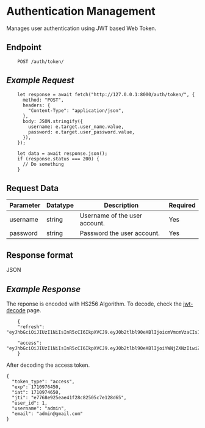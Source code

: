 # Authentication Management

Manages user authentication using JWT based Web Token.

## Endpoint

```
    POST /auth/token/
```

## _Example Request_

```
    let response = await fetch("http://127.0.0.1:8000/auth/token/", {
      method: "POST",
      headers: {
        "Content-Type": "application/json",
      },
      body: JSON.stringify({
        username: e.target.user_name.value,
        password: e.target.user_password.value,
      }),
    });

    let data = await response.json();
    if (response.status === 200) {
      // Do something
    }
```

## Request Data

| Parameter | Datatype | Description                   | Required |
| --------- | -------- | ----------------------------- | -------- |
| username  | string   | Username of the user account. | Yes      |
| password  | string   | Password the user account.    | Yes      |

## Response format

JSON

## _Example Response_

The reponse is encoded with HS256 Algorithm. To decode, check the [jwt-decode](https://www.npmjs.com/package/jwt-decode) page.

```
    {
    "refresh": "eyJhbGciOiJIUzI1NiIsInR5cCI6IkpXVCJ9.eyJ0b2tlbl90eXBlIjoicmVmcmVzaCIsImV4cCI6MTcxMzU2NjY1MCwiaWF0IjoxNzEwOTc0NjUwLCJqdGkiOiJjMjJiZTBlNWIwY2E0OWFjODU2NmRkYWY5NDRiODBmMCIsInVzZXJfaWQiOjEsInVzZXJuYW1lIjoiYWRtaW4iLCJlbWFpbCI6ImFkbWluQGdtYWlsLmNvbSJ9.OMNTFEWPKgvjt9BkeUu4e_uQNqlFO_ZYYRYSC60iR9E",

    "access": "eyJhbGciOiJIUzI1NiIsInR5cCI6IkpXVCJ9.eyJ0b2tlbl90eXBlIjoiYWNjZXNzIiwiZXhwIjoxNzEwOTc2NDUwLCJpYXQiOjE3MTA5NzQ2NTAsImp0aSI6ImU3NzY4ZTkyNWVhZTQxZjI4YzgyNTA1YzdlMTI4ZDY1IiwidXNlcl9pZCI6MSwidXNlcm5hbWUiOiJhZG1pbiIsImVtYWlsIjoiYWRtaW5AZ21haWwuY29tIn0.lGlZuOwLU24DPnYxAHomU0fMIXAz8YFbjeYM8JhrJ2Y"
    }

```

After decoding the access token.

```
{
  "token_type": "access",
  "exp": 1710976450,
  "iat": 1710974650,
  "jti": "e7768e925eae41f28c82505c7e128d65",
  "user_id": 1,
  "username": "admin",
  "email": "admin@gmail.com"
}
```

